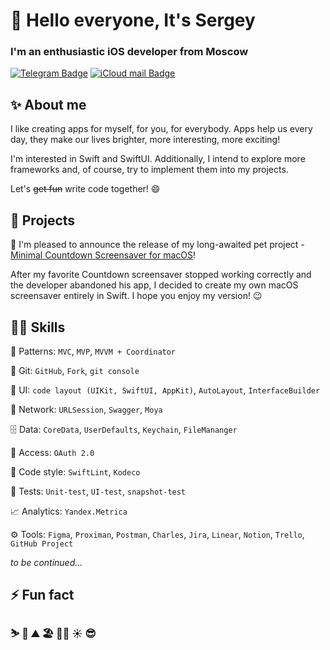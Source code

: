 # 👋 Hello everyone, It's Sergey  
### I'm an enthusiastic iOS developer from Moscow  
[![Telegram Badge]( https://img.shields.io/badge/telegram-blue?style=for-the-badge&logo=telegram&logoColor=white)](https://t.me/skemenov) 
[![iCloud mail Badge]( https://img.shields.io/badge/mail-white?style=for-the-badge&logo=icloud&logoColor=blue)](mailto:skemenov@icloud.com)
<!---
[![linkedIn Badge]( https://img.shields.io/badge/visit-blue?style=for-the-badge&logo=linkedin&logoColor=white)](https://es.linkedin.com/in/sergey-kemenov-119b4339)
--->



## ✨ About me

I like creating apps for myself, for you, for everybody. Apps help us every day, they make our lives brighter, more interesting, more exciting!

I'm interested in Swift and SwiftUI. Additionally, I intend to explore more frameworks and, of course, try to implement them into my projects.

Let's ~~get fun~~ write code together! 😄



## 📡 Projects

🔭 I'm pleased to announce the release of my long-awaited pet project - 
[Minimal Countdown Screensaver for macOS](https://github.com/SKemenov/MinimalCountdown)!

After my favorite Countdown screensaver stopped working correctly and the developer abandoned his app, I decided to create my own macOS screensaver entirely in Swift. I hope you enjoy my version! 😉

## 👨‍💻 Skills

🥇 Patterns: `MVC`, `MVP`, `MVVM + Coordinator`

💫 Git: `GitHub`, `Fork`, `git console`

📱 UI: `code layout (UIKit, SwiftUI, AppKit)`, `AutoLayout`, `InterfaceBuilder`

🚀 Network: `URLSession`, `Swagger`, `Moya`

🗄 Data: `CoreData`, `UserDefaults`, `Keychain`, `FileMananger`

🔐 Access: `OAuth 2.0`

🧐 Code style: `SwiftLint`, `Kodeco`

🌟 Tests: `Unit-test`, `UI-test`, `snapshot-test`

📈 Analytics: `Yandex.Metrica`

⚙️ Tools: `Figma`, `Proximan`, `Postman`, `Charles`, `Jira`, `Linear`, `Notion`, `Trello`, `GitHub Project`


_to be continued..._


## ⚡ Fun fact

### ⛷️ 🕺 ⛰️ 🏖 🏃‍♂️ ☀️ 😎

<!---
SKemenov/SKemenov is a ✨ special ✨ repository because its `README.md` (this file) appears on your GitHub profile.
You can click the Preview link to take a look at your changes.
--->
